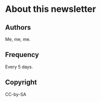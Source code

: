 About this newsletter
==========================

Authors
---------------

Me, me, me.

Frequency
------------------

Every 5 days.

Copyright
------------------

CC-by-SA
